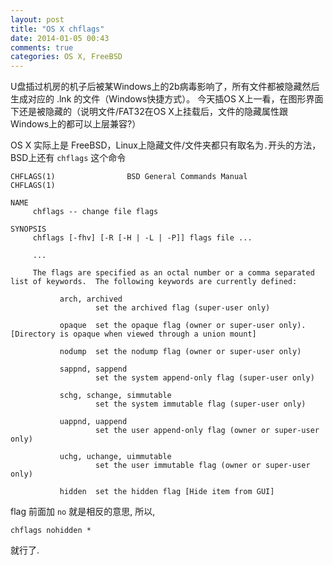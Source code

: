 ```yaml
---
layout: post
title: "OS X chflags"
date: 2014-01-05 00:43
comments: true
categories: OS X, FreeBSD
---
```


U盘插过机房的机子后被某Windows上的2b病毒影响了，所有文件都被隐藏然后生成对应的 .lnk 的文件（Windows快捷方式）。
今天插OS X上一看，在图形界面下还是被隐藏的（说明文件/FAT32在OS X上挂载后，文件的隐藏属性跟Windows上的都可以上层兼容?）

OS X 实际上是 FreeBSD，Linux上隐藏文件/文件夹都只有取名为`.`开头的方法，BSD上还有 `chflags` 这个命令

```
CHFLAGS(1)                BSD General Commands Manual               CHFLAGS(1)

NAME
     chflags -- change file flags

SYNOPSIS
     chflags [-fhv] [-R [-H | -L | -P]] flags file ...

     ...

     The flags are specified as an octal number or a comma separated list of keywords.  The following keywords are currently defined:

           arch, archived
                   set the archived flag (super-user only)

           opaque  set the opaque flag (owner or super-user only).  [Directory is opaque when viewed through a union mount]

           nodump  set the nodump flag (owner or super-user only)

           sappnd, sappend
                   set the system append-only flag (super-user only)

           schg, schange, simmutable
                   set the system immutable flag (super-user only)

           uappnd, uappend
                   set the user append-only flag (owner or super-user only)

           uchg, uchange, uimmutable
                   set the user immutable flag (owner or super-user only)

           hidden  set the hidden flag [Hide item from GUI]
```

flag 前面加 `no` 就是相反的意思,
所以,

```
chflags nohidden *
```

就行了.

